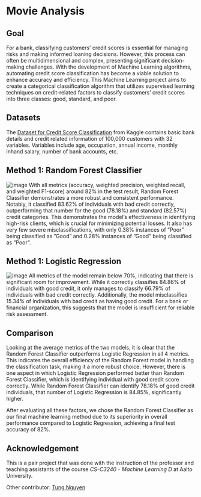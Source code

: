 

# Movie Analysis

## Goal
For a bank, classifying customers’ credit scores is essential for managing risks and making informed
loaning decisions. However, this process can often be multidimensional and complex, presenting
significant decision-making challenges. With the development of Machine Learning algorithms, automating credit score classification has become a viable solution to enhance accuracy and efficiency.
This Machine Learning project aims to create a categorical classification algorithm that utilizes supervised learning techniques on credit-related factors to classify customers’ credit scores into three classes:
good, standard, and poor.

## Datasets
The [Dataset for Credit Score Classification]([url](https://www.kaggle.com/datasets/ayushsharma0812/dataset-for-credit-score-classification/data?select=Credit_score_cleaned_data.csv)) from Kaggle contains basic bank details and credit related
information of 100,000 customers with 32 variables. Variables include age, occupation, annual income,
monthly inhand salary, number of bank accounts, etc.

## Method 1: Random Forest Classifier
![image](https://github.com/user-attachments/assets/a744b5f3-a77d-4564-a488-777a4f5bebc5)
With all metrics (accuracy, weighted precision, weighted recall, and
weighted F1-score) around 82% in the test result, Random Forest Classifier
demonstrates a more robust and consistent performance. Notably, it classified 83.62% of individuals with
bad credit correctly, outperforming that number for the good (78.18%) and standard (82.57%) credit
categories. This demonstrates the model’s effectiveness in identifying high-risk clients, which is crucial
for minimizing potential losses. It also has very few severe misclassifications, with only 0.38% instances
of ”Poor” being classified as ”Good” and 0.28% instances of ”Good” being classified as ”Poor”.

## Method 1: Logistic Regression
![image](https://github.com/user-attachments/assets/8f3c760e-768f-4ff6-a733-91c1cc267f4f)
All metrics of the model remain below
70%, indicating that there is significant room for improvement. While it correctly classifies 84.86% of
individuals with good credit, it only manages to classify 66.79% of individuals with bad credit correctly.
Additionally, the model misclassifies 15.34% of individuals with bad credit as having good credit. For a
bank or financial organization, this suggests that the model is insufficient for reliable risk assessment.

## Comparison
Looking at the average metrics of the two models, it is clear that the Random Forest Classifier outperforms Logistic Regression in all 4 metrics. This indicates the overall efficiency of the Random Forest
model in handling the classification task, making it a more robust choice. However, there is one aspect
in which Logistic Regression performed better than Random Forest Classifier, which is identifying individual with good credit score correctly. While Random Forest Classifier can identify 78.18% of good
credit individuals, that number of Logistic Regression is 84.85%, significantly higher.

After evaluating all these factors, we chose the Random Forest Classifier as our final machine learning
method due to its superiority in overall performance compared to Logistic Regression, achieving a final
test accuracy of 82%.

## Acknowledgement
This is a pair project that was done with the instruction of the professor and teaching assistants of the course _CS-C3240 - Machine Learning D_ at Aalto University.

Other contributor: [Tung Nguyen]([url](https://github.com/nguyenductung2709-dt))
